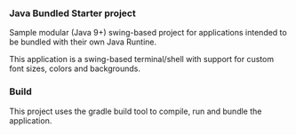 ### Java Bundled Starter project

Sample modular (Java 9+) swing-based project for applications intended to be bundled with their own Java Runtine.

This application is a swing-based terminal/shell with support for custom font sizes, colors and backgrounds.

### Build

This project uses the gradle build tool to compile, run and bundle the application.
